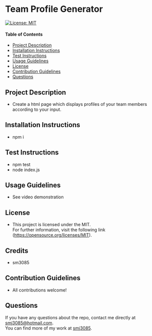 # Team Profile Generator

  [![License: MIT](https://img.shields.io/badge/License-MIT-yellow.svg)](https://opensource.org/licenses/MIT)
  
  #### Table of Contents
  * [Project Description](#project-description)
  * [Installation Instructions](#installation-instructions)
  * [Test Instructions](#test-instructions)
  * [Usage Guidelines](#usage-guidelines)
  * [License](#license)
  * [Contribution Guidelines](#contribution-guidelines)
  * [Questions](#questions)

  ## Project Description 
  * Create a html page which displays profiles of your team members according to your input. 

  ## Installation Instructions
  * npm i

  ## Test Instructions
  * npm test
  * node index.js

  ## Usage Guidelines
  * See video demonstration


  ## License
  * This project is licensed under the MIT. </br>
  For further information, visit the following link (https://opensource.org/licenses/MIT).

  ## Credits
  * sm3085

  ## Contribution Guidelines
  * All contributions welcome! 


  ## Questions
  If you have any questions about the repo, contact me directly at smj3085@hotmail.com. </br>
  You can find more of my work at [smj3085](http://github.com/smj3085).